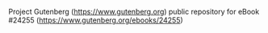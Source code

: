 Project Gutenberg (https://www.gutenberg.org) public repository for eBook #24255 (https://www.gutenberg.org/ebooks/24255)
